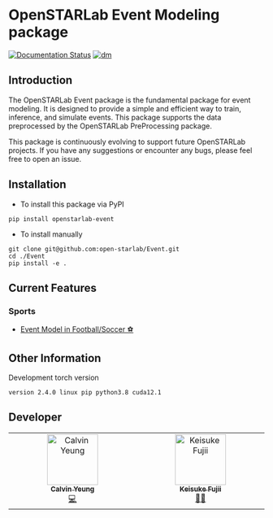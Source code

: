# OpenSTARLab Event Modeling package
[![Documentation Status](https://readthedocs.org/projects/openstarlab/badge/?version=latest)](https://openstarlab.readthedocs.io/en/latest/?badge=latest)
[![dm](https://img.shields.io/pypi/dm/openstarlab-preprocessing)](https://pypi.org/project/openstarlab-event/)

## Introduction
The OpenSTARLab Event package is the fundamental package for event modeling. It is designed to provide a simple and efficient way to train, inference, and simulate events. This package supports the data preprocessed by the OpenSTARLab PreProcessing package.

This package is continuously evolving to support future OpenSTARLab projects. If you have any suggestions or encounter any bugs, please feel free to open an issue.

## Installation
- To install this package via PyPI
```
pip install openstarlab-event
```
- To install manually
```
git clone git@github.com:open-starlab/Event.git
cd ./Event
pip install -e .
```

## Current Features
### Sports
- [Event Model in Football/Soccer ⚽](https://github.com/open-starlab/PreProcessing/blob/master/preprocessing/sports/event_data/README.md)

## Other Information
Development torch version
```
version 2.4.0 linux pip python3.8 cuda12.1 
```

## Developer
<!-- ALL-CONTRIBUTORS-BADGE:START - Do not remove or modify this section -->
<!-- [![All Contributors](https://img.shields.io/badge/all_contributors-2-orange.svg?style=flat-square)](#contributors-) -->
<!-- ALL-CONTRIBUTORS-BADGE:END -->

<!-- ALL-CONTRIBUTORS-LIST:START - Do not remove or modify this section -->
<!-- prettier-ignore-start -->
<!-- markdownlint-disable -->
<table>
  <tbody>
    <tr>
      <td align="center" valign="top" width="14.28%"><a href="https://github.com/calvinyeungck"><img src="https://github.com/calvinyeungck.png" width="100px;" alt="Calvin Yeung"/><br /><sub><b>Calvin Yeung</b></sub></a><br /><a href="#Developer-CalvinYeung" title="Lead Developer">💻</a></td>
      <td align="center" valign="top" width="14.28%"><a href="https://github.com/keisuke198619"><img src="https://github.com/keisuke198619.png" width="100px;" alt="Keisuke Fujii"/><br /><sub><b>Keisuke Fujii</b></sub></a><br /><a href="#lead-KeisukeFujii" title="Team Leader">🧑‍💻</a></td>
    </tr>
  </tbody>
</table>